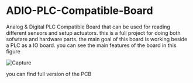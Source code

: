 # ADIO-PLC-Compatible-Board
Analog & Digital PLC Compatible Board that can be used for reading different sensors and setup actuators. this is a full project for doing both sofwtare and hardware parts. the main goal of this board is working beside a PLC as a IO board. you can see the main features of the board in this figure

![Capture](https://user-images.githubusercontent.com/60741325/87430655-cfa37480-c5e5-11ea-8bc5-4cb01a6c1c0c.PNG)
 
you can find full version of the PCB 
